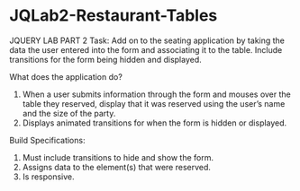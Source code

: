 # JQLab2-Restaurant-Tables

JQUERY LAB PART 2
Task: Add on to the seating application by taking the data the user entered into the form and associating it to the table. Include transitions for the form being hidden and displayed.

What does the application do?
1. When a user submits information through the form and mouses over the table they reserved, display that it was reserved using the user’s name and the size of the party.
2. Displays animated transitions for when the form is hidden or displayed.

Build Specifications:
1. Must include transitions to hide and show the form.
2. Assigns data to the element(s) that were reserved.
3. Is responsive.

